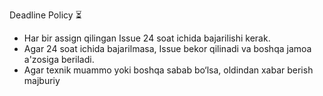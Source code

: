 Deadline Policy ⏳
- Har bir assign qilingan Issue 24 soat ichida bajarilishi kerak.
- Agar 24 soat ichida bajarilmasa, Issue bekor qilinadi va boshqa jamoa a'zosiga beriladi.
- Agar texnik muammo yoki boshqa sabab bo‘lsa, oldindan xabar berish majburiy
